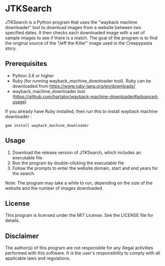 # JTKSearch

JTKSearch is a Python program that uses the "wayback machine downloader" tool to download images from a website between two specified dates. It then checks each downloaded image with a set of sample images to see if there is a match. The goal of the program is to find the original source of the "Jeff the Killer" image used in the Creepypasta story.

## Prerequisites

- Python 3.6 or higher
- Ruby (for running wayback_machine_downloader tool). Ruby can be downloaded from https://www.ruby-lang.org/en/downloads/
- wayback_machine_downloader tool (https://github.com/hartator/wayback-machine-downloader#advanced-usage)

If you already have Ruby installed, then run this to install wayback machine downloader :
```
gem install wayback_machine_downloader
```
## Usage

1. Download the release version of JTKSearch, which includes an executable file.
4. Run the program by double-clicking the executable file
5. Follow the prompts to enter the website domain, start and end years for the search.

Note: The program may take a while to run, depending on the size of the website and the number of images downloaded.

## License

This program is licensed under the MIT License. See the LICENSE file for details.

## Disclaimer
The author(s) of this program are not responsible for any illegal activities performed with this software. It is the user's responsibility to comply with all applicable laws and regulations.